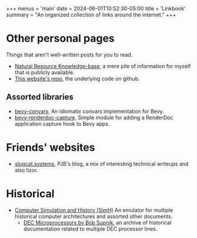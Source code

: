 +++
menus = 'main'
date = 2024-06-01T10:52:30-05:00
title = 'Linkbook'
summary = "An organized collection of links around the internet."
+++

# Other personal pages
Things that aren't well-written posts for you to read.
- [Natural Resource Knowledge-base](https://trilium.afterlight3149.net/share/jZTHRHVYvc5S), a mere pile of information for myself that is publicly available.
- [This website's repo](https://github.com/moonheart08/website), the underlying code on github.

## Assorted libraries
- [bevy-convars](github.com/transcendental-experiences/bevy-convars), An idiomatic convars implementation for Bevy. 
- [bevy-renderdoc-capture](https://github.com/transcendental-experiences/bevy-renderdoc-capture), Simple module for adding a RenderDoc application capture hook to Bevy apps. 

# Friends' websites

- [slugcat.systems](https://slugcat.systems/), PJB's blog, a mix of interesting technical writeups and also lizor.

# Historical
- [Computer Simulation and History (SimH)](https://simh.trailing-edge.com/) An emulator for multiple historical computer architectures and assorted other documents.
  - [DEC Microprocessors by Bob Supnik](https://simh.trailing-edge.com/dsarchive.html), an archive of historical documentation related to multiple DEC processor lines.
